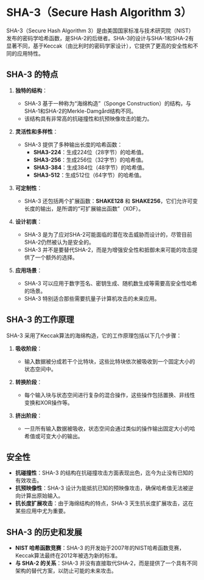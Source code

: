 # SHA-3（Secure Hash Algorithm 3）

SHA-3（Secure Hash Algorithm 3）是由美国国家标准与技术研究院（NIST）发布的密码学哈希函数，是SHA-2的后继者。SHA-3的设计与SHA-1和SHA-2有显著不同，基于Keccak（由比利时的密码学家设计），它提供了更高的安全性和不同的应用特性。

## SHA-3 的特点

1. **独特的结构**：
   - SHA-3 基于一种称为“海绵构造”（Sponge Construction）的结构，与SHA-1和SHA-2的Merkle-Damgård结构不同。
   - 该结构具有非常高的抗碰撞性和抗预映像攻击的能力。

2. **灵活性和多样性**：
   - SHA-3 提供了多种输出长度的哈希函数：
     - **SHA3-224**：生成224位（28字节）的哈希值。
     - **SHA3-256**：生成256位（32字节）的哈希值。
     - **SHA3-384**：生成384位（48字节）的哈希值。
     - **SHA3-512**：生成512位（64字节）的哈希值。

3. **可定制性**：
   - SHA-3 还包括两个扩展函数：**SHAKE128** 和 **SHAKE256**，它们允许可变长度的输出，是所谓的“可扩展输出函数”（XOF）。

4. **设计初衷**：
   - SHA-3 是为了应对SHA-2可能面临的潜在攻击威胁而设计的，尽管目前SHA-2仍然被认为是安全的。
   - SHA-3 并不是要替代SHA-2，而是为增强安全性和抵御未来可能的攻击提供了一个额外的选择。

5. **应用场景**：
   - SHA-3 可以应用于数字签名、密钥生成、随机数生成等需要高安全性哈希的场景。
   - SHA-3 特别适合那些需要抗量子计算机攻击的未来应用。

## SHA-3 的工作原理

SHA-3 采用了Keccak算法的海绵构造，它的工作原理包括以下几个步骤：

1. **吸收阶段**：
   - 输入数据被分成若干个比特块，这些比特块依次被吸收到一个固定大小的状态空间中。

2. **转换阶段**：
   - 每个输入块与状态空间进行复杂的混合操作，这些操作包括置换、非线性变换和XOR操作等。

3. **挤出阶段**：
   - 一旦所有输入数据被吸收，状态空间会通过类似的操作输出固定大小的哈希值或可变大小的输出。

## 安全性

- **抗碰撞性**：SHA-3 的结构在抗碰撞攻击方面表现出色，迄今为止没有已知的有效攻击。
- **抗预映像性**：SHA-3 设计为能抵抗已知的预映像攻击，确保哈希值无法被逆向计算出原始输入。
- **抗长度扩展攻击**：由于海绵结构的特点，SHA-3 天生抗长度扩展攻击，这在某些应用中尤为重要。

## SHA-3 的历史和发展

- **NIST 哈希函数竞赛**：SHA-3 的开发始于2007年的NIST哈希函数竞赛，Keccak算法最终在2012年被选为新的标准。
- **与 SHA-2 的关系**：SHA-3 并没有直接取代SHA-2，而是提供了一个具有不同架构的替代方案，以防止可能的未来攻击。

